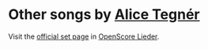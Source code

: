 
# Other songs by [Alice Tegnér](..)

Visit the [official set page] in [OpenScore Lieder].

[official set page]: https://musescore.com/openscore-lieder-corpus/sets/5108131
[OpenScore Lieder]: https://musescore.com/openscore-lieder-corpus
